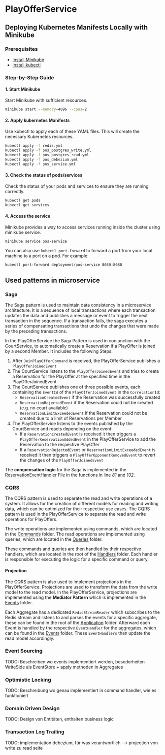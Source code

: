 # PlayOfferService

## Deploying Kubernetes Manifests Locally with Minikube

### Prerequisites
- [Install Minikube](https://minikube.sigs.k8s.io/docs/start/)
- [Install kubectl](https://kubernetes.io/docs/tasks/tools/install-kubectl/)

### Step-by-Step Guide

#### 1. Start Minikube
Start Minikube with sufficient resources.
```bash
minikube start --memory=4096 --cpus=2
```

#### 2. Apply kubernetes Manifests
Use kubectl to apply each of these YAML files. This will create the necessary Kubernetes resources.
```bash
kubectl apply -f redis.yml
kubectl apply -f pos_postgres_write.yml
kubectl apply -f pos_postgres_read.yml
kubectl apply -f pos_debezium.yml
kubectl apply -f pos_service.yml
```

#### 3. Check the status of pods/services
Check the status of your pods and services to ensure they are running correctly.
```bash
kubectl get pods
kubectl get services
```

#### 4. Access the service
Minikube provides a way to access services running inside the cluster using minikube service.
```bash
minikube service pos-service
```

You can also use `kubectl port-forward` to forward a port from your local machine to a port on a pod. For example:
```bash
kubectl port-forward deployment/pos-service 8080:8080
```

## Used patterns in microservice

### Saga
The Saga pattern is used to maintain data consistency in a microservice architecture. It is a sequence of local transactions where each transaction updates the data and publishes a message or event to trigger the next transaction in the sequence. If a transaction fails, the saga executes a series of compensating transactions that undo the changes that were made by the preceding transactions.

In the PlayOfferService the Saga Pattern is used in conjunction with the CourtService, to automatically create a Reservation if a PlayOffer is joined by a second Member. It includes the following Steps:
1. After `JoinPlayOfferCommand` is received, the PlayOfferService publishes a `PlayOfferJoinedEvent`
2. The CourtService listens to the `PlayOfferJoinedEvent` and tries to create a Reservation for the PlayOffer at the specified time in the PlayOfferJoinedEvent
3. The CourtService publishes one of three possible events, each containing the `EventId` of the `PlayOfferJoinedEvent` in the `CorrelationId`:
   - `ReservationCreatedEvent` if the Reservation was successfully created
   - `ReservationRejectedEvent` if the Reservation could not be created (e.g. no court available)
   - `ReservationLimitExceededEvent` if the Reservation could not be created due to a limit of Reservations per Member
4. The PlayOfferService listens to the events published by the CourtService and reacts depending on the event:
   - If a `ReservationCreatedEvent` is received it then triggers a `PlayOfferReservationAddedEvent` in the PlayOfferService to add the Reservation to the respective PlayOffer
   - If a `ReservationRejectedEvent` or `ReservationLimitExceededEvent` is received it then triggers a `PlayOfferOpponentRemovedEvent` to revert the changes of the `PlayOfferJoinedEvent`


The **compensation logic** for the Saga is implemented in the [ReservationEventHandler](./Application/Handlers/Events/ReservationEventHandler.cs) File in the functions in line _81_ and _102_.

### CQRS
The CQRS pattern is used to separate the read and write operations of a system. It allows for the creation of different models for reading and writing data, which can be optimized for their respective use cases. The CQRS pattern is used in the PlayOfferService to separate the read and write operations for PlayOffers.

The write operations are implemented using commands, which are located in the [Commands](./Application/Commands) folder. The read operations are implemented using queries, which are located in the [Queries](./Application/Queries) folder.

These commands and queries are then handled by their respective handlers, which are located in the root of the [Handlers](./Application/Handlers) folder. Each handler is responsible for executing the logic for a specific command or query.

#### Projection
The CQRS pattern is also used to implement projections in the PlayOfferService. Projections are used to transform the data from the write model to the read model. In the PlayOfferService, projections are implemented using the **Mediator Pattern** which is implemented in the [Events](./Application/Handlers/Events) folder.

Each Aggregate has a dedicated `RedisStreamReader` which subscribes to the Redis stream and listens to and parses the events for a specific aggregate, these can be found in the root of the [Application](./Application) folder.
Afterward each Event is handled by the respective `EventHandler` for the aggregates, which can be found in the [Events](./Application/Handlers/Events) folder. These `EventHandlers` then update the read model accordingly.

### Event Sourcing
TODO: Beschreiben wo events implementiert werden, besoderheiten WriteSide als EventStore + apply methoden in Aggregates

### Optimistic Locking
TODO: Beschreibung wo genau implementiert in command handler, wie es funktioniert

### Domain Driven Design
TODO: Design von Entitäten, enthalten business logic

### Transaction Log Trailing
TODO: implementation debezium, für was verantwortlich --> projection von write zu read seite
